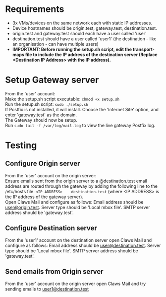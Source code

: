# Requirements
- 3x VMs/devices on the same network each with static IP addresses.
- Device hostnames should be origin.test, gateway.test, destination.test.
- origin.test and gateway.test should each have a user called 'user'
- destination.test should have a user called 'user1' (the destination - like an organisation - can have multiple users)
- __IMPORTANT: Before running the setup.sh script, edit the transport-maps file to include the IP address of the destination server (Replace \<Destination IP Address> with the IP address).__

# Setup Gateway server
From the 'user' account:  
Make the setup.sh script executable: `chmod +x setup.sh`  
Run the setup.sh script: `sudo ./setup.sh`  
If Postfix is not installed, it will install. Choose the 'Internet Site' option, and enter 'gateway.test' as the domain.  
The Gateway should now be setup.  
Run `sudo tail -f /var/log/mail.log` to view the live gateway Postfix log.

# Testing
## Configure Origin server
From the 'user' account on the origin server:  
Ensure emails sent from the origin server to a @destination.test email address are routed through the gateway by adding the following line to the /etc/hosts file: `<IP ADDRESS>    destination.test` (where \<IP ADDRESS> is the IP address of the gateway server).  
Open Claws Mail and configure as follows: Email address should be user@origin.test. Server type should be 'Local mbox file'. SMTP server address should be 'gateway.test'.

## Configure Destination server
From the 'user1' account on the destination server open Claws Mail and configure as follows:  Email address should be user@destination.test. Server type should be 'Local mbox file'. SMTP server address should be 'gateway.test'.

## Send emails from Origin server
From the 'user' account on the origin server open Claws Mail and try sending emails to user1@destination.test
